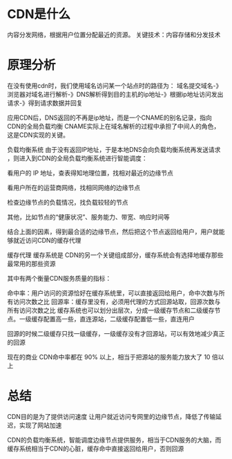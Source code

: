 # CDN是什么
内容分发网络，根据用户位置分配最近的资源。 关键技术：内容存储和分发技术

# 原理分析
在没有使用cdn时，我们使用域名访问某一个站点时的路径为：
域名提交域名-》浏览器对域名进行解析-》DNS解析得到目的主机的ip地址-》根据ip地址访问发出请求-》得到请求数据并回复

应用CDN后，DNS返回的不再是ip地址，而是一个CNAME的别名记录，指向CDN的全局负载均衡
CNAME实际上在域名解析的过程中承担了中间人的角色，这是CDN实现的关键。

负载均衡系统
由于没有返回IP地址，于是本地DNS会向负载均衡系统再发送请求 ，则进入到CDN的全局负载均衡系统进行智能调度：

看用户的 IP 地址，查表得知地理位置，找相对最近的边缘节点

看用户所在的运营商网络，找相同网络的边缘节点

检查边缘节点的负载情况，找负载较轻的节点

其他，比如节点的“健康状况”、服务能力、带宽、响应时间等

结合上面的因素，得到最合适的边缘节点，然后把这个节点返回给用户，用户就能够就近访问CDN的缓存代理



缓存代理
缓存系统是 CDN的另一个关键组成部分，缓存系统会有选择地缓存那些最常用的那些资源

其中有两个衡量CDN服务质量的指标：

命中率：用户访问的资源恰好在缓存系统里，可以直接返回给用户，命中次数与所有访问次数之比
回源率：缓存里没有，必须用代理的方式回源站取，回源次数与所有访问次数之比
缓存系统也可以划分出层次，分成一级缓存节点和二级缓存节点。一级缓存配置高一些，直连源站，二级缓存配置低一些，直连用户

回源的时候二级缓存只找一级缓存，一级缓存没有才回源站，可以有效地减少真正的回源

现在的商业 CDN命中率都在 90% 以上，相当于把源站的服务能力放大了 10 倍以上


# 总结
CDN目的是为了提供访问速度
让用户就近访问专网里的边缘节点，降低了传输延迟，实现了网站加速

CDN的负载均衡系统，智能调度边缘节点提供服务，相当于CDN服务的大脑，而缓存系统相当于CDN的心脏，缓存命中直接返回给用户，否则回源